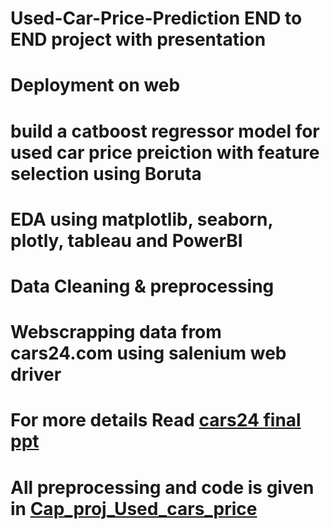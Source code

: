 # Used-Car-Price-Prediction END to END project with presentation
# Deployment on web
# build a catboost regressor model for used car price preiction with feature selection using Boruta
# EDA using matplotlib, seaborn, plotly, tableau and PowerBI
# Data Cleaning & preprocessing
# Webscrapping data from cars24.com using salenium web driver

# For more details Read <a href = "cars24 final.pptx"> cars24 final ppt </a>
# All preprocessing and code is given in <a href = "Cap_proj_Used_cars_price.ipynb"> Cap_proj_Used_cars_price </a>

